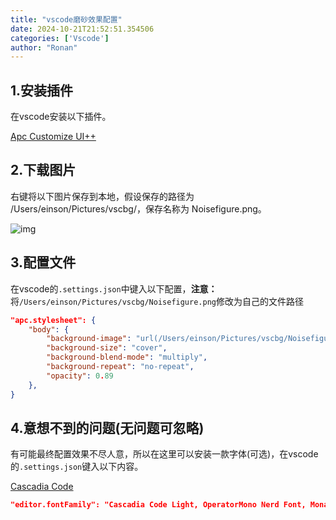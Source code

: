 ```yaml
---
title: "vscode磨砂效果配置"
date: 2024-10-21T21:52:51.354506
categories: ['Vscode']
author: "Ronan"
---
```

## 1.安装插件

在vscode安装以下插件。  

[Apc Customize UI++ ](https://marketplace.visualstudio.com/items?itemName=drcika.apc-extension)

## 2.下载图片

右键将以下图片保存到本地，假设保存的路径为 /Users/einson/Pictures/vscbg/，保存名称为 Noisefigure.png。

![img](https://imgs.ronan.us.kg/noise.png)

## 3.配置文件

在vscode的`.settings.json`中键入以下配置，**注意：** 将`/Users/einson/Pictures/vscbg/Noisefigure.png`修改为自己的文件路径

```json
"apc.stylesheet": {
    "body": {
        "background-image": "url(/Users/einson/Pictures/vscbg/Noisefigure.png), linear-gradient(to top,rgba(0, 0, 0, 0.6), rgba(0, 0, 0, 0.2))",
        "background-size": "cover",
        "background-blend-mode": "multiply",
        "background-repeat": "no-repeat",
        "opacity": 0.89
    },
}
```

## 4.意想不到的问题(无问题可忽略)

有可能最终配置效果不尽人意，所以在这里可以安装一款字体(可选)，在vscode的`.settings.json`键入以下内容。

[Cascadia Code](https://github.com/microsoft/cascadia-code/releases)

```json
"editor.fontFamily": "Cascadia Code Light, OperatorMono Nerd Font, Monaco, 'Courier New', monospace",
```
